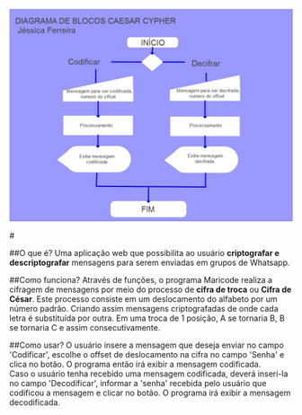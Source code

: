 ![Diagrama de blocos](diagrama.jpg)

#<Maricode> 

##O que é?
Uma aplicação web que possibilita ao usuário **criptografar e descriptografar** mensagens para serem enviadas em grupos de Whatsapp.

##Como funciona?
Através de funções, o programa Maricode realiza a cifragem de mensagens por meio do processo de **cifra de troca** ou **Cifra de César**. Este processo consiste em um deslocamento do alfabeto por um número padrão. Criando assim mensagens criptografadas de onde cada letra é substituída por outra. Em uma troca de 1 posição, A se tornaria B, B se tornaria C e assim consecutivamente.

##Como usar? 
O usuário insere a mensagem que deseja enviar no campo 'Codificar', escolhe o offset de deslocamento na cifra no campo 'Senha' e clica no botão. O programa então irá exibir a mensagem codificada.  
Caso o usuário tenha recebido uma mensagem codificada, deverá inseri-la no campo 'Decodificar', informar a 'senha' recebida pelo usuário que codificou a mensagem e clicar no botão. O programa irá exibir a mensagem decodificada.
